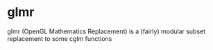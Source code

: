 # glmr
glmr (OpenGL Mathematics Replacement) is a (fairly) modular subset replacement to some cglm functions

